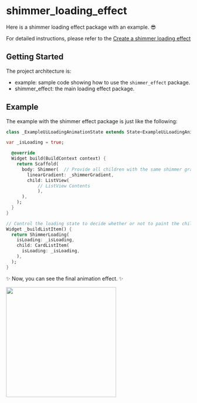 # shimmer_loading_effect

Here is a shimmer loading effect package with an example. 😎

For detailed instructions, please refer to the [Create a shimmer loading effect](https://docs.flutter.dev/cookbook/effects/shimmer-loading)

## Getting Started

The project architecture is:

* example: sample code showing how to use the `shimmer_effect` package.
* shimmer_effect: the main loading effect package.

## Example

The example with the shimmer effect package is just like the following:

``` dart
class _ExampleUiLoadingAnimationState extends State<ExampleUiLoadingAnimation> {

var _isLoading = true;

  @override
  Widget build(BuildContext context) {
    return Scaffold(
      body: Shimmer(  // Provide all children with the same shimmer gradient and control animation
        linearGradient: _shimmerGradient,
        child: ListView(
            // ListView Contents
            ),
      ),
    );
  }
}

// Control the loading state to decide whether or not to paint the child.
Widget _buildListItem() {
  return ShimmerLoading(
    isLoading: _isLoading,
    child: CardListItem(
      isLoading: _isLoading,
    ),
  );
}
```

✨ Now, you can see the final animation effect. ✨

<img src="https://github.com/nick45chen/shimmer-loading-effect-flutter/blob/main/gifs/shimmer_sample.gif" width=300 />